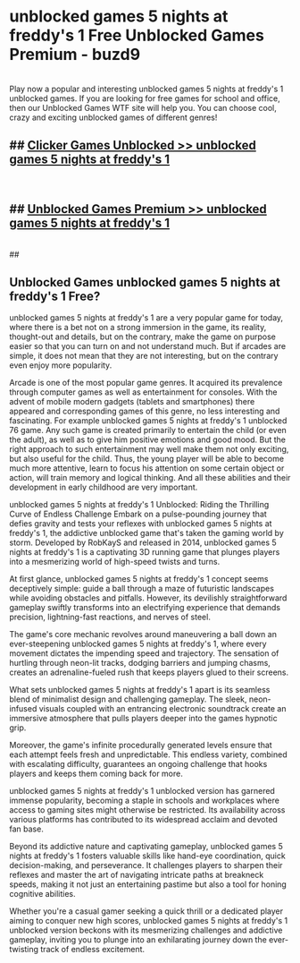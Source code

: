 # unblocked games 5 nights at freddy's 1  Free Unblocked Games Premium - buzd9 <br>
<br>
Play now a popular and interesting unblocked games 5 nights at freddy's 1 unblocked games. If you are looking for free games for school and office, then our Unblocked Games WTF site will help you. You can choose cool, crazy and exciting unblocked games of different genres!


## ##  [Clicker Games Unblocked >> unblocked games 5 nights at freddy's 1](https://lesson1.guru?title=unblocked_games_5_nights_at_freddy's_1)
  <br>

##  ## [Unblocked Games Premium >> unblocked games 5 nights at freddy's 1](https://lesson1.guru?title=unblocked_games_5_nights_at_freddy's_1)
  <br>
  ##



## Unblocked Games unblocked games 5 nights at freddy's 1 Free?

unblocked games 5 nights at freddy's 1 are a very popular game for today, where there is a bet not on a strong immersion in the game, its reality, thought-out and details, but on the contrary, make the game on purpose easier so that you can turn on and not understand much. But if arcades are simple, it does not mean that they are not interesting, but on the contrary even enjoy more popularity.

Arcade is one of the most popular game genres. It acquired its prevalence through computer games as well as entertainment for consoles. With the advent of mobile modern gadgets (tablets and smartphones) there appeared and corresponding games of this genre, no less interesting and fascinating. For example unblocked games 5 nights at freddy's 1 unblocked 76 game. Any such game is created primarily to entertain the child (or even the adult), as well as to give him positive emotions and good mood. But the right approach to such entertainment may well make them not only exciting, but also useful for the child. Thus, the young player will be able to become much more attentive, learn to focus his attention on some certain object or action, will train memory and logical thinking. And all these abilities and their development in early childhood are very important.

unblocked games 5 nights at freddy's 1 Unblocked: Riding the Thrilling Curve of Endless Challenge
Embark on a pulse-pounding journey that defies gravity and tests your reflexes with unblocked games 5 nights at freddy's 1, the addictive unblocked game that's taken the gaming world by storm. Developed by RobKayS and released in 2014, unblocked games 5 nights at freddy's 1 is a captivating 3D running game that plunges players into a mesmerizing world of high-speed twists and turns.

At first glance, unblocked games 5 nights at freddy's 1 concept seems deceptively simple: guide a ball through a maze of futuristic landscapes while avoiding obstacles and pitfalls. However, its devilishly straightforward gameplay swiftly transforms into an electrifying experience that demands precision, lightning-fast reactions, and nerves of steel.

The game's core mechanic revolves around maneuvering a ball down an ever-steepening unblocked games 5 nights at freddy's 1, where every movement dictates the impending speed and trajectory. The sensation of hurtling through neon-lit tracks, dodging barriers and jumping chasms, creates an adrenaline-fueled rush that keeps players glued to their screens.

What sets unblocked games 5 nights at freddy's 1 apart is its seamless blend of minimalist design and challenging gameplay. The sleek, neon-infused visuals coupled with an entrancing electronic soundtrack create an immersive atmosphere that pulls players deeper into the games hypnotic grip.

Moreover, the game's infinite procedurally generated levels ensure that each attempt feels fresh and unpredictable. This endless variety, combined with escalating difficulty, guarantees an ongoing challenge that hooks players and keeps them coming back for more.

unblocked games 5 nights at freddy's 1 unblocked version has garnered immense popularity, becoming a staple in schools and workplaces where access to gaming sites might otherwise be restricted. Its availability across various platforms has contributed to its widespread acclaim and devoted fan base.

Beyond its addictive nature and captivating gameplay, unblocked games 5 nights at freddy's 1 fosters valuable skills like hand-eye coordination, quick decision-making, and perseverance. It challenges players to sharpen their reflexes and master the art of navigating intricate paths at breakneck speeds, making it not just an entertaining pastime but also a tool for honing cognitive abilities.

Whether you're a casual gamer seeking a quick thrill or a dedicated player aiming to conquer new high scores, unblocked games 5 nights at freddy's 1 unblocked version beckons with its mesmerizing challenges and addictive gameplay, inviting you to plunge into an exhilarating journey down the ever-twisting track of endless excitement.